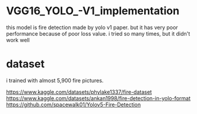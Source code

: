# VGG16_YOLO_-V1_implementation

this model is fire detection made by yolo v1 paper.
but it has very poor performance because of poor loss value.
i tried so many times, but it didn't work well



# dataset

i trained with almost 5,900 fire pictures.<br>

https://www.kaggle.com/datasets/phylake1337/fire-dataset <br>
https://www.kaggle.com/datasets/ankan1998/fire-detection-in-yolo-format<br>
https://github.com/spacewalk01/Yolov5-Fire-Detection

